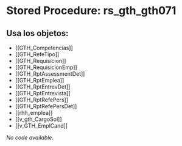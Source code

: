 # Stored Procedure: rs_gth_gth071

## Usa los objetos:
- [[GTH_Competencias]]
- [[GTH_RefeTipo]]
- [[GTH_Requisicion]]
- [[GTH_RequisicionEmp]]
- [[GTH_RptAssessmentDet]]
- [[GTH_RptEmplea]]
- [[GTH_RptEntrevDet]]
- [[GTH_RptEntrevista]]
- [[GTH_RptRefePers]]
- [[GTH_RptRefePersDet]]
- [[rhh_emplea]]
- [[v_gth_CargoSol]]
- [[v_GTH_EmplCand]]

*No code available.*

